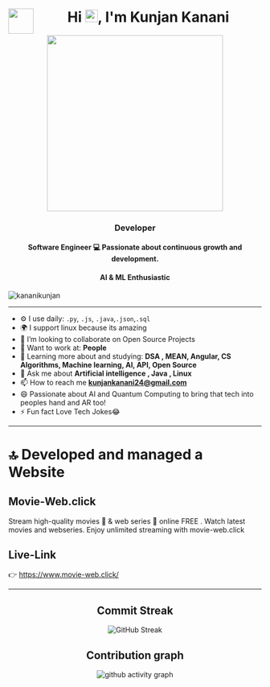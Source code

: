<h1 align="center"> <img align="left" src = "https://github.com/7oSkaaa/7oSkaaa/blob/main/Images/about_me.gif?raw=true" width = 50px>Hi <img src="https://media.giphy.com/media/hvRJCLFzcasrR4ia7z/giphy.gif" width="25px">, I'm Kunjan Kanani </h1>

<div align="center">
<picture> <img align="center" src="https://github.com/7oSkaaa/7oSkaaa/blob/main/Images/Right_Side.gif?raw=true" width = 350px></picture>
</div>
<h3 align="center">Developer</h3>
<h4 align="center">Software Engineer 💻 Passionate about continuous growth and development.</h4>
<h4 align="center">AI & ML Enthusiastic</h4>

<p align="left"> <img src="https://komarev.com/ghpvc/?username=kunjankanani&label=Profile%20views&color=0e75b6&style=flat" alt="kananikunjan" /> </p>

---


- ⚙️ I use daily: `.py`, `.js`, `.java`,`.json`,`.sql`
- 🌍 I support linux because its amazing
- 👯 I’m looking to collaborate on Open Source Projects
- 💅 Want to work at: **People**
- 🌱 Learning more about and studying: **DSA , MEAN, Angular, CS Algorithms, Machine learning, AI, API, Open Source**
- 💬 Ask me about **Artificial intelligence , Java , Linux**
- 📫 How to reach me **kunjankanani24@gmail.com**
- 😄 Passionate about AI and Quantum Computing to bring that tech into peoples hand and AR too!
- ⚡ Fun fact Love Tech Jokes😂
---

# 🔝 Developed and managed a Website

## Movie-Web.click

Stream high-quality movies 🎥 & web series 🍿 online ​​​​FREE . Watch latest movies and webseries. Enjoy unlimited streaming with movie-web.click

## Live-Link
👉 https://www.movie-web.click/

---
<div align="center">

## Commit Streak

![GitHub Streak](https://github-readme-streak-stats.herokuapp.com?user=kunjankanani&tshow_icons=true&theme=nord)

## Contribution graph

![github activity graph](https://github-readme-activity-graph.vercel.app/graph?username=kunjankanani&theme=nord)

</div>


